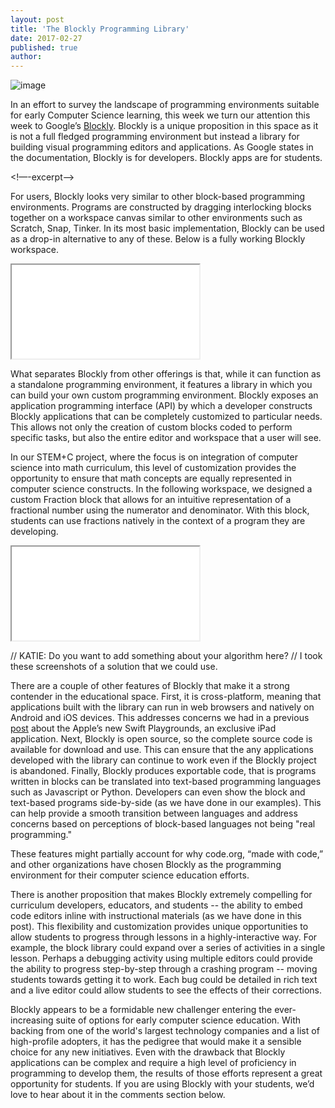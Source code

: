 ```yaml
---
layout: post
title: 'The Blockly Programming Library'
date: 2017-02-27
published: true
author:
---
```


![image](https://lh3.googleusercontent.com/-V3U254SXl9-Q0WD61bg8krSWqhYLC9SyKLsMRqVUHz_GGqEzo5mJCJf5dApo9X2-GVaDoncacSQZtBxocPr3Drd_BgT4w=s1376)

In an effort to survey the landscape of programming environments suitable for early Computer Science learning, this week we turn our attention this week to Google’s [Blockly](https://developers.google.com/blockly/).  Blockly is a unique proposition in this space as it is not a full fledged programming environment but instead a library for building visual programming editors and applications.  As Google states in the documentation, Blockly is for developers. Blockly apps are for students.

<!—-excerpt-->

For users, Blockly looks very similar to other block-based programming environments.  Programs are constructed by dragging interlocking blocks together on a workspace canvas similar to other environments such as Scratch, Snap, Tinker. In its most basic implementation, Blockly can be used as a drop-in alternative to any of these.  Below is a fully working Blockly workspace.

<iframe src="../blockly.html" class="framed-demo" scrolling="no"></iframe>

What separates Blockly from other offerings is that, while it can function as a standalone programming environment, it features a library in which you can build your own custom programming environment.  Blockly exposes an application programming interface (API) by which a developer constructs Blockly applications that can be completely customized to particular needs.  This allows not only the creation of custom blocks coded to perform specific tasks, but also the entire editor and workspace that a user will see.

In our STEM+C project, where the focus is on integration of computer science into math curriculum, this level of customization provides the opportunity to ensure that math concepts are equally represented in computer science constructs.  In the following workspace, we designed a custom Fraction block that allows for an intuitive representation of a fractional number using the numerator and denominator.  With this block, students can use fractions natively in the context of a program they are developing.

<iframe src="../blockly-fractions.html" class="framed-demo" scrolling="no"></iframe>

// KATIE: Do you want to add something about your algorithm here?
// I took these screenshots of a solution that we could use.

There are a couple of other features of Blockly that make it a strong contender in the educational space.  First, it is cross-platform, meaning that applications built with the library can run in web browsers and natively on Android and iOS devices. This addresses concerns we had in a previous [post](http://blog.everydaycomputing.org/2016/11/04/welcome-to-the-playground/) about the Apple’s new Swift Playgrounds, an exclusive iPad application. Next, Blockly is open source, so the complete source code is available for download and use. This can ensure that the any applications developed with the library can continue to work even if the Blockly project is abandoned. Finally, Blockly produces exportable code, that is programs written in blocks can be translated into text-based programming languages such as Javascript or Python. Developers can even show the block and text-based programs side-by-side (as we have done in our examples). This can help provide a smooth transition between languages and address concerns based on perceptions of block-based languages not being "real programming."

These features might partially account for why code.org, “made with code,” and other organizations have chosen Blockly as the programming environment for their computer science education efforts.

There is another proposition that makes Blockly extremely compelling for curriculum developers, educators, and students --  the ability to embed code editors inline with instructional materials (as we have done in this post). This flexibility and customization provides unique opportunities to allow students to progress through lessons in a highly-interactive way.  For example, the block library could expand over a series of activities in a single lesson.  Perhaps a debugging activity using multiple editors could provide the ability to progress step-by-step through a crashing program -- moving students towards getting it to work. Each bug could be detailed in rich text and a live editor could allow students to see the effects of their corrections.

Blockly appears to be a formidable new challenger entering the ever-increasing suite of options for early computer science education. With backing from one of the world's largest technology companies and a list of high-profile adopters, it has the pedigree that would make it a sensible choice for any new initiatives. Even with the drawback that Blockly applications can be complex and require a high level of proficiency in programming to develop them, the results of those efforts represent a great opportunity for students. If you are using Blockly with your students, we’d love to hear about it in the comments section below.
